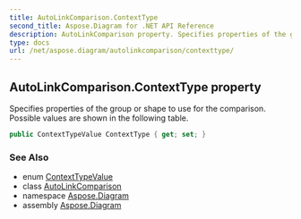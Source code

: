 ```yaml
---
title: AutoLinkComparison.ContextType
second_title: Aspose.Diagram for .NET API Reference
description: AutoLinkComparison property. Specifies properties of the group or shape to use for the comparison. Possible values are shown in the following table
type: docs
url: /net/aspose.diagram/autolinkcomparison/contexttype/
---
```

## AutoLinkComparison.ContextType property

Specifies properties of the group or shape to use for the comparison. Possible values are shown in the following table.

```csharp
public ContextTypeValue ContextType { get; set; }
```

### See Also

* enum [ContextTypeValue](../../contexttypevalue/)
* class [AutoLinkComparison](../)
* namespace [Aspose.Diagram](../../autolinkcomparison/)
* assembly [Aspose.Diagram](../../../)


